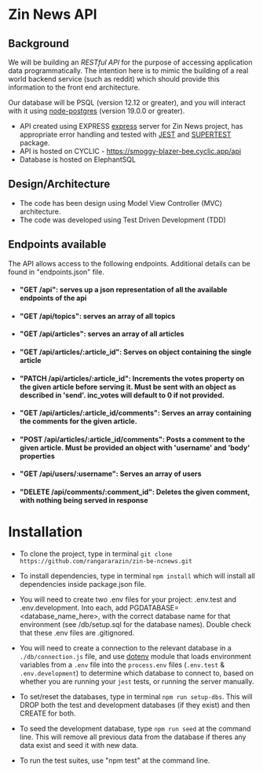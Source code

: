 # Zin News API

## Background

We will be building an _RESTful API_ for the purpose of accessing application data programmatically. The intention here is to mimic the building of a real world backend service (such as reddit) which should provide this information to the front end architecture.

Our database will be PSQL (version 12.12 or greater), and you will interact with it using [node-postgres](https://node-postgres.com/) (version 19.0.0 or greater).

- API created using EXPRESS [express](https://expressjs.com/) server for Zin News project, has appropriate error handling and tested with [JEST](https://jestjs.io/) and [SUPERTEST](https://www.npmjs.com/package/supertest) package.
- API is hosted on CYCLIC - https://smoggy-blazer-bee.cyclic.app/api
- Database is hosted on ElephantSQL

## Design/Architecture

- The code has been design using Model View Controller (MVC) architecture.
- The code was developed using Test Driven Development (TDD)

## Endpoints available

The API allows access to the following endpoints. Additional details can be found in "endpoints.json" file.

- #### "GET /api": serves up a json representation of all the available endpoints of the api
- #### "GET /api/topics": serves an array of all topics
- #### "GET /api/articles": serves an array of all articles
- #### "GET /api/articles/:article_id": Serves on object containing the single article
- #### "PATCH /api/articles/:article_id": Increments the votes property on the given article before serving it. Must be sent with an object as described in 'send'. inc_votes will default to 0 if not provided.
- #### "GET /api/articles/:article_id/comments": Serves an array containing the comments for the given article.
- #### "POST /api/articles/:article_id/comments": Posts a comment to the given article. Must be provided an object with 'username' and 'body' properties
- #### "GET /api/users/:username": Serves an array of users
- #### "DELETE /api/comments/:comment_id": Deletes the given comment, with nothing being served in response

# Installation

- To clone the project, type in terminal `git clone https://github.com/rangararazin/zin-be-ncnews.git`

- To install dependencies, type in terminal `npm install` which will install all dependencies inside package.json file.

- You will need to create two .env files for your project: .env.test and .env.development.
  Into each, add PGDATABASE=<database_name_here>, with the correct database name for that environment (see /db/setup.sql for the database names). Double check that these .env files are .gitignored.

- You will need to create a connection to the relevant database in a `./db/connection.js` file, and use [dotenv](https://www.npmjs.com/package/dotenv) module that loads environment variables from a `.env` file into the `process.env` files (`.env.test` & `.env.development`) to determine which database to connect to, based on whether you are running your `jest` tests, or running the server manually.

- To set/reset the databases, type in terminal `npm run setup-dbs`. This will DROP both the test and development databases (if they exist) and then CREATE for both.

- To seed the development database, type `npm run seed` at the command line. This will remove all previous data from the database if theres any data exist and seed it with new data.

- To run the test suites, use "npm test" at the command line.

